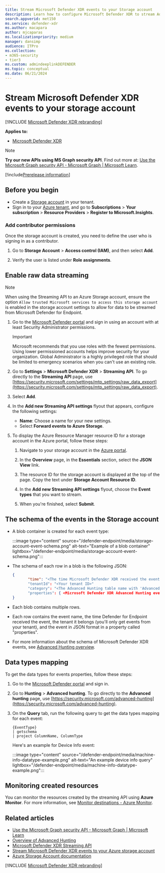 ```yaml
---
title: Stream Microsoft Defender XDR events to your Storage account
description: Learn how to configure Microsoft Defender XDR to stream Advanced Hunting events to your Storage account.
search.appverid: met150
ms.service: defender-xdr
ms.author: macapara
author: mjcaparas
ms.localizationpriority: medium
manager: dansimp
audience: ITPro
ms.collection: 
- m365-security
- tier3
ms.custom: admindeeplinkDEFENDER
ms.topic: conceptual
ms.date: 06/21/2024
---
```


# Stream Microsoft Defender XDR events to your storage account

[!INCLUDE [Microsoft Defender XDR rebranding](../includes/microsoft-defender.md)]

**Applies to:**
- [Microsoft Defender XDR](microsoft-365-defender.md)

> [!NOTE]
> **Try our new APIs using MS Graph security API**. Find out more at: [Use the Microsoft Graph security API - Microsoft Graph | Microsoft Learn](/graph/api/resources/security-api-overview).

[!include[Prerelease information](../includes/prerelease.md)]

## Before you begin

- Create a [Storage account](/azure/storage/common/storage-account-overview) in your tenant.
- Sign in to your [Azure tenant](https://ms.portal.azure.com/), and go to **Subscriptions** > **Your subscription** > **Resource Providers** > **Register to Microsoft.Insights**.

### Add contributor permissions

Once the storage account is created, you need to define the user who is signing in as a contributor.

1. Go to **Storage Account** > **Access control (IAM)**, and then select **Add**.

2. Verify the user is listed under **Role assignments**.

## Enable raw data streaming

> [!NOTE]
> When using the Streaming API to an Azure Storage account, ensure the option `Allow trusted Microsoft services to access this storage account` is enabled in the storage account settings to allow for data to be streamed from Microsoft Defender for Endpoint.

1. Go to the [Microsoft Defender portal](https://go.microsoft.com/fwlink/p/?linkid=2077139) and sign in using an account with at least Security Administrator permissions.

   > [!IMPORTANT]
   > Microsoft recommends that you use roles with the fewest permissions. Using lower permissioned accounts helps improve security for your organization. Global Administrator is a highly privileged role that should be limited to emergency scenarios when you can't use an existing role.

2. Go to **Settings** > **Microsoft Defender XDR** > **Streaming API**. To go directly to the **Streaming API** page, use [https://security.microsoft.com/settings/mtp_settings/raw_data_export](https://security.microsoft.com/settings/mtp_settings/raw_data_export).

3. Select **Add**.

4. In the **Add new Streaming API settings** flyout that appears, configure the following settings:

   - **Name**: Choose a name for your new settings.
   - Select **Forward events to Azure Storage**.

5. To display the Azure Resource Manager resource ID for a storage account in the Azure portal, follow these steps:

   1. Navigate to your storage account in the [Azure portal](https://portal.azure.com).

   2. In the **Overview** page, in the **Essentials** section, select the **JSON View** link.

   3. The resource ID for the storage account is displayed at the top of the page. Copy the text under **Storage Account Resource ID**.

   4. In the **Add new Streaming API settings** flyout, choose the **Event types** that you want to stream.

   5. When you're finished, select **Submit**.

## The schema of the events in the Storage account

- A blob container is created for each event type:

  :::image type="content" source="/defender-endpoint/media/storage-account-event-schema.png" alt-text="Example of a blob container" lightbox="/defender-endpoint/media/storage-account-event-schema.png":::

- The schema of each row in a blob is the following JSON:

   ```JSON
   {
          "time": "<The time Microsoft Defender XDR received the event>"
          "tenantId": "<Your tenant ID>"
          "category": "<The Advanced Hunting table name with 'AdvancedHunting-' prefix>"
          "properties": { <Microsoft Defender XDR Advanced Hunting event as Json> }
   }
   ```

- Each blob contains multiple rows.

- Each row contains the event name, the time Defender for Endpoint received the event, the tenant it belongs (you'll only get events from your tenant), and the event in JSON format in a property called "properties".

- For more information about the schema of Microsoft Defender XDR events, see [Advanced Hunting overview](advanced-hunting-overview.md).

## Data types mapping

To get the data types for events properties, follow these steps:

1. Go to the [Microsoft Defender portal](https://go.microsoft.com/fwlink/p/?linkid=2077139) and sign in.

2. Go to **Hunting** \> **Advanced hunting**. To go directly to the **Advanced hunting** page, use [https://security.microsoft.com/advanced-hunting](https://security.microsoft.com/advanced-hunting).

2. On the **Query** tab, run the following query to get the data types mapping for each event:

   ```text
   {EventType}
   | getschema
   | project ColumnName, ColumnType
   ```

   Here's an example for Device Info event:

   :::image type="content" source="/defender-endpoint/media/machine-info-datatype-example.png" alt-text="An example device info query" lightbox="/defender-endpoint/media/machine-info-datatype-example.png":::

## Monitoring created resources

You can monitor the resources created by the streaming API using **Azure Monitor**. For more information, see [Monitor destinations - Azure Monitor](/azure/azure-monitor/logs/logs-data-export?tabs=portal#monitor-destinations).

## Related articles

- [Use the Microsoft Graph security API - Microsoft Graph | Microsoft Learn](/graph/api/resources/security-api-overview)
- [Overview of Advanced Hunting](advanced-hunting-overview.md)
- [Microsoft Defender XDR Streaming API](streaming-api.md)
- [Stream Microsoft Defender XDR events to your Azure storage account](streaming-api-storage.md)
- [Azure Storage Account documentation](/azure/storage/common/storage-account-overview)

[!INCLUDE [Microsoft Defender XDR rebranding](../includes/defender-m3d-techcommunity.md)]
